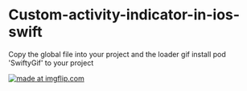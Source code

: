# Custom-activity-indicator-in-ios-swift


Copy the global file into your project and the loader gif 
install pod 'SwiftyGif' to your project


<a href="https://imgflip.com/gif/24ele2"><img src="https://i.imgflip.com/24ele2.gif" title="made at imgflip.com"/></a>
